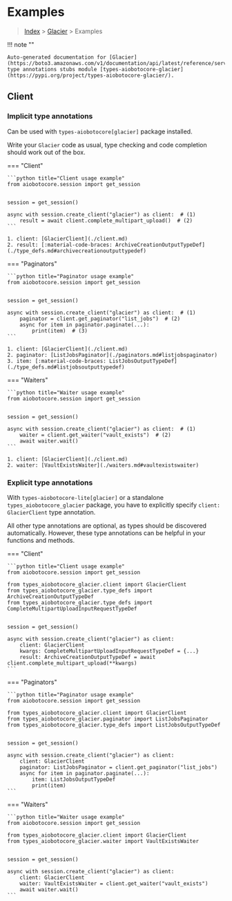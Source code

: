 # Examples

> [Index](../README.md) > [Glacier](./README.md) > Examples

!!! note ""

    Auto-generated documentation for [Glacier](https://boto3.amazonaws.com/v1/documentation/api/latest/reference/services/glacier.html#Glacier)
    type annotations stubs module [types-aiobotocore-glacier](https://pypi.org/project/types-aiobotocore-glacier/).

## Client

### Implicit type annotations

Can be used with `types-aiobotocore[glacier]` package installed.

Write your `Glacier` code as usual,
type checking and code completion should work out of the box.



=== "Client"

    ```python title="Client usage example"
    from aiobotocore.session import get_session


    session = get_session()

    async with session.create_client("glacier") as client:  # (1)
        result = await client.complete_multipart_upload()  # (2)
    ```

    1. client: [GlacierClient](./client.md)
    2. result: [:material-code-braces: ArchiveCreationOutputTypeDef](./type_defs.md#archivecreationoutputtypedef) 



=== "Paginators"

    ```python title="Paginator usage example"
    from aiobotocore.session import get_session


    session = get_session()

    async with session.create_client("glacier") as client:  # (1)
        paginator = client.get_paginator("list_jobs")  # (2)
        async for item in paginator.paginate(...):
            print(item)  # (3)
    ```

    1. client: [GlacierClient](./client.md)
    2. paginator: [ListJobsPaginator](./paginators.md#listjobspaginator)
    3. item: [:material-code-braces: ListJobsOutputTypeDef](./type_defs.md#listjobsoutputtypedef) 



=== "Waiters"

    ```python title="Waiter usage example"
    from aiobotocore.session import get_session


    session = get_session()

    async with session.create_client("glacier") as client:  # (1)
        waiter = client.get_waiter("vault_exists")  # (2)
        await waiter.wait()
    ```

    1. client: [GlacierClient](./client.md)
    2. waiter: [VaultExistsWaiter](./waiters.md#vaultexistswaiter)


### Explicit type annotations

With `types-aiobotocore-lite[glacier]`
or a standalone `types_aiobotocore_glacier` package, you have to explicitly specify
`client: GlacierClient` type annotation.

All other type annotations are optional, as types should be discovered automatically.
However, these type annotations can be helpful in your functions and methods.


=== "Client"

    ```python title="Client usage example"
    from aiobotocore.session import get_session

    from types_aiobotocore_glacier.client import GlacierClient
    from types_aiobotocore_glacier.type_defs import ArchiveCreationOutputTypeDef
    from types_aiobotocore_glacier.type_defs import CompleteMultipartUploadInputRequestTypeDef


    session = get_session()

    async with session.create_client("glacier") as client:
        client: GlacierClient
        kwargs: CompleteMultipartUploadInputRequestTypeDef = {...}
        result: ArchiveCreationOutputTypeDef = await client.complete_multipart_upload(**kwargs)
    ```



=== "Paginators"

    ```python title="Paginator usage example"
    from aiobotocore.session import get_session

    from types_aiobotocore_glacier.client import GlacierClient
    from types_aiobotocore_glacier.paginator import ListJobsPaginator
    from types_aiobotocore_glacier.type_defs import ListJobsOutputTypeDef


    session = get_session()

    async with session.create_client("glacier") as client:
        client: GlacierClient
        paginator: ListJobsPaginator = client.get_paginator("list_jobs")
        async for item in paginator.paginate(...):
            item: ListJobsOutputTypeDef
            print(item)
    ```



=== "Waiters"

    ```python title="Waiter usage example"
    from aiobotocore.session import get_session

    from types_aiobotocore_glacier.client import GlacierClient
    from types_aiobotocore_glacier.waiter import VaultExistsWaiter


    session = get_session()

    async with session.create_client("glacier") as client:
        client: GlacierClient
        waiter: VaultExistsWaiter = client.get_waiter("vault_exists")
        await waiter.wait()
    ```
